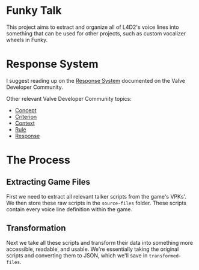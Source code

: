 # Funky Talk

This project aims to extract and organize all of L4D2's voice lines into something that can be used for other projects, such as custom vocalizer wheels in Funky.

# Response System

I suggest reading up on the [Response System](https://developer.valvesoftware.com/wiki/Response_System) documented on the Valve Developer Community.

Other relevant Valve Developer Community topics:

- [Concept](https://developer.valvesoftware.com/wiki/Concept)
- [Criterion](https://developer.valvesoftware.com/wiki/Criterion)
- [Context](https://developer.valvesoftware.com/wiki/Context)
- [Rule](https://developer.valvesoftware.com/wiki/Rule)
- [Response](https://developer.valvesoftware.com/wiki/Response)

# The Process

## Extracting Game Files

First we need to extract all relevant talker scripts from the game's VPKs'. We then store these raw scripts in the `source-files` folder. These scripts contain every voice line definition within the game.

## Transformation

Next we take all these scripts and transform their data into something more accessible, readable, and usable. We're essentially taking the original scripts and converting them to JSON, which we'll save in `transformed-files`.
